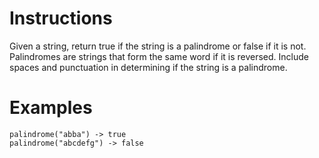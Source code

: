 # Instructions
Given a string, return true if the string is a palindrome or false if it is not.  Palindromes are strings that form the same word if it is
reversed. Include spaces and punctuation in determining if the string is a palindrome.


# Examples
```
palindrome("abba") -> true
palindrome("abcdefg") -> false

```
